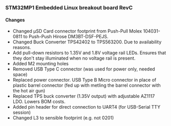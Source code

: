 ### STM32MP1 Embedded Linux breakout board RevC


#### Changes

- Changed µSD Card connector footprint from Push-Pull Molex 104031-0811 to Push-Push Hirose DM3BT-DSF-PEJS.
- Changed Buck Converter TPS42402 to TPS563200. Due to availability reasons.
- Add pull-down resistors to 1.35V and 1.8V voltage rail LEDs. Ensures that they don't stay illuminated when no voltage rail is present.
- Added M2 mounting holes
- Removed USB Type C connector (was used for power only, needed space)
- Replaced power connector. USB Type B Micro connector in place of plastic barrel connector (fed up with metling the barrel connector with the hot air gun)
- Replaced TPS buck converter (1.35V output) with adjustable AZ1117 LDO. Lowers BOM costs.
- Added pin header for direct connection to UART4 (for USB-Serial TTY session)
- Changed L3 to sensible footprint (e.g. not 0201)

